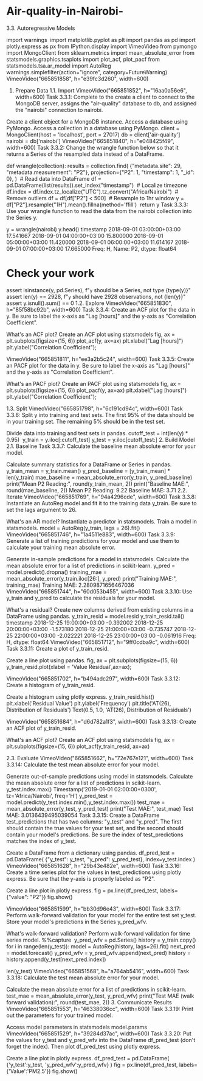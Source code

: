 # Air-quality-in-Nairobi-
3.3. Autoregressive Models

import warnings
​
import matplotlib.pyplot as plt
import pandas as pd
import plotly.express as px
from IPython.display import VimeoVideo
from pymongo import MongoClient
from sklearn.metrics import mean_absolute_error
from statsmodels.graphics.tsaplots import plot_acf, plot_pacf
from statsmodels.tsa.ar_model import AutoReg
​
warnings.simplefilter(action="ignore", category=FutureWarning)
VimeoVideo("665851858", h="e39fc3d260", width=600)
1. Prepare Data
1.1. Import
VimeoVideo("665851852", h="16aa0a56e6", width=600)
Task 3.3.1: Complete to the create a client to connect to the MongoDB server, assigns the "air-quality" database to db, and assigned the "nairobi" connection to nairobi.

Create a client object for a MongoDB instance.
Access a database using PyMongo.
Access a collection in a database using PyMongo.
client = MongoClient(host = 'localhost', port = 27017)
db = client['air-quality']
nairobi = db['nairobi']
VimeoVideo("665851840", h="e048425f49", width=600)
Task 3.3.2: Change the wrangle function below so that it returns a Series of the resampled data instead of a DataFrame.

def wrangle(collection):
    results = collection.find(
        {"metadata.site": 29, "metadata.measurement": "P2"},
        projection={"P2": 1, "timestamp": 1, "_id": 0},
    )
​
    # Read data into DataFrame
    df = pd.DataFrame(list(results)).set_index("timestamp")
​
    # Localize timezone
    df.index = df.index.tz_localize("UTC").tz_convert("Africa/Nairobi")
​
    # Remove outliers
    df = df[df["P2"] < 500]
​
    # Resample to 1hr window
    y = df["P2"].resample("1H").mean().fillna(method='ffill')
​
    return y
Task 3.3.3: Use your wrangle function to read the data from the nairobi collection into the Series y.

y = wrangle(nairobi)
y.head()
timestamp
2018-09-01 03:00:00+03:00    17.541667
2018-09-01 04:00:00+03:00    15.800000
2018-09-01 05:00:00+03:00    11.420000
2018-09-01 06:00:00+03:00    11.614167
2018-09-01 07:00:00+03:00    17.665000
Freq: H, Name: P2, dtype: float64
# Check your work
assert isinstance(y, pd.Series), f"`y` should be a Series, not type {type(y)}"
assert len(y) == 2928, f"`y` should have 2928 observations, not {len(y)}"
assert y.isnull().sum() == 0
1.2. Explore
VimeoVideo("665851830", h="85f58bc92b", width=600)
Task 3.3.4: Create an ACF plot for the data in y. Be sure to label the x-axis as "Lag [hours]" and the y-axis as "Correlation Coefficient".

What's an ACF plot?
Create an ACF plot using statsmodels
fig, ax = plt.subplots(figsize=(15, 6))
plot_acf(y, ax=ax)
plt.xlabel("Lag [hours]")
plt.ylabel("Correlation Coefficient");

VimeoVideo("665851811", h="ee3a2b5c24", width=600)
Task 3.3.5: Create an PACF plot for the data in y. Be sure to label the x-axis as "Lag [hours]" and the y-axis as "Correlation Coefficient".

What's an PACF plot?
Create an PACF plot using statsmodels
fig, ax = plt.subplots(figsize=(15, 6))
plot_pacf(y, ax=ax)
plt.xlabel("Lag [hours]")
plt.ylabel("Correlation Coefficient");

1.3. Split
VimeoVideo("665851798", h="6c191cd94c", width=600)
Task 3.3.6: Split y into training and test sets. The first 95% of the data should be in your training set. The remaining 5% should be in the test set.

Divide data into training and test sets in pandas.
cutoff_test = int(len(y) * 0.95)
​
y_train = y.iloc[:cutoff_test]
y_test = y.iloc[cutoff_test:]
2. Build Model
2.1. Baseline
Task 3.3.7: Calculate the baseline mean absolute error for your model.

Calculate summary statistics for a DataFrame or Series in pandas.
y_train_mean = y_train.mean()
y_pred_baseline = [y_train_mean] * len(y_train)
mae_baseline = mean_absolute_error(y_train, y_pred_baseline)
​
print("Mean P2 Reading:", round(y_train_mean, 2))
print("Baseline MAE:", round(mae_baseline, 2))
Mean P2 Reading: 9.22
Baseline MAE: 3.71
2.2. Iterate
VimeoVideo("665851769", h="94a4296cde", width=600)
Task 3.3.8: Instantiate an AutoReg model and fit it to the training data y_train. Be sure to set the lags argument to 26.

What's an AR model?
Instantiate a predictor in statsmodels.
Train a model in statsmodels.
model = AutoReg(y_train, lags = 26).fit()
VimeoVideo("665851746", h="1a4511e883", width=600)
Task 3.3.9: Generate a list of training predictions for your model and use them to calculate your training mean absolute error.

Generate in-sample predictions for a model in statsmodels.
Calculate the mean absolute error for a list of predictions in scikit-learn.
y_pred = model.predict().dropna()
training_mae = mean_absolute_error(y_train.iloc[26:], y_pred)
print("Training MAE:", training_mae)
Training MAE: 2.2809871656467036
VimeoVideo("665851744", h="60d053b455", width=600)
Task 3.3.10: Use y_train and y_pred to calculate the residuals for your model.

What's a residual?
Create new columns derived from existing columns in a DataFrame using pandas.
y_train_resid = model.resid
y_train_resid.tail()
timestamp
2018-12-25 19:00:00+03:00   -0.392002
2018-12-25 20:00:00+03:00   -1.573180
2018-12-25 21:00:00+03:00   -0.735747
2018-12-25 22:00:00+03:00   -2.022221
2018-12-25 23:00:00+03:00   -0.061916
Freq: H, dtype: float64
VimeoVideo("665851712", h="9ff0cdba9c", width=600)
Task 3.3.11: Create a plot of y_train_resid.

Create a line plot using pandas.
fig, ax = plt.subplots(figsize=(15, 6))
y_train_resid.plot(xlabel = 'Value Residual',ax=ax);

VimeoVideo("665851702", h="b494adc297", width=600)
Task 3.3.12: Create a histogram of y_train_resid.

Create a histogram using plotly express.
y_train_resid.hist()
plt.xlabel('Residual Value')
plt.ylabel('Frequency')
plt.title('AT(26), Distribution of Residuals')
Text(0.5, 1.0, 'AT(26), Distribution of Residuals')

VimeoVideo("665851684", h="d6d782a1f3", width=600)
Task 3.3.13: Create an ACF plot of y_train_resid.

What's an ACF plot?
Create an ACF plot using statsmodels
fig, ax = plt.subplots(figsize=(15, 6))
plot_acf(y_train_resid, ax=ax)


2.3. Evaluate
VimeoVideo("665851662", h="72e767e121", width=600)
Task 3.3.14: Calculate the test mean absolute error for your model.

Generate out-of-sample predictions using model in statsmodels.
Calculate the mean absolute error for a list of predictions in scikit-learn.
y_test.index.max()
Timestamp('2019-01-01 02:00:00+0300', tz='Africa/Nairobi', freq='H')
y_pred_test = model.predict(y_test.index.min(),y_test.index.max())
test_mae = mean_absolute_error(y_test, y_pred_test)
print("Test MAE:", test_mae)
Test MAE: 3.0136439495039054
Task 3.3.15: Create a DataFrame test_predictions that has two columns: "y_test" and "y_pred". The first should contain the true values for your test set, and the second should contain your model's predictions. Be sure the index of test_predictions matches the index of y_test.

Create a DataFrame from a dictionary using pandas.
df_pred_test = pd.DataFrame(
    {"y_test": y_test, "y_pred": y_pred_test}, index=y_test.index
)
VimeoVideo("665851628", h="29b43e482e", width=600)
Task 3.3.16: Create a time series plot for the values in test_predictions using plotly express. Be sure that the y-axis is properly labeled as "P2".

Create a line plot in plotly express.
fig = px.line(df_pred_test, labels={"value": "P2"})
fig.show()

VimeoVideo("665851599", h="bb30d96e43", width=600)
Task 3.3.17: Perform walk-forward validation for your model for the entire test set y_test. Store your model's predictions in the Series y_pred_wfv.

What's walk-forward validation?
Perform walk-forward validation for time series model.
%%capture
​
y_pred_wfv = pd.Series()
history = y_train.copy()
for i in range(len(y_test)):
    model = AutoReg(history, lags=26).fit()
    next_pred = model.forecast()
    y_pred_wfv = y_pred_wfv.append(next_pred)
    history = history.append(y_test[next_pred.index])
    
len(y_test)
VimeoVideo("665851568", h="a764ab5416", width=600)
Task 3.3.18: Calculate the test mean absolute error for your model.

Calculate the mean absolute error for a list of predictions in scikit-learn.
test_mae = mean_absolute_error(y_test, y_pred_wfv)
print("Test MAE (walk forward validation):", round(test_mae, 2))
3. Communicate Results
VimeoVideo("665851553", h="46338036cc", width=600)
Task 3.3.19: Print out the parameters for your trained model.

Access model parameters in statsmodels
model.params
VimeoVideo("665851529", h="39284d37ac", width=600)
Task 3.3.20: Put the values for y_test and y_pred_wfv into the DataFrame df_pred_test (don't forget the index). Then plot df_pred_test using plotly express.

Create a line plot in plotly express.
df_pred_test = pd.DataFrame(
    {'y_test':y_test, 'y_pred_wfv':y_pred_wfv}
)
fig = px.line(df_pred_test, labels={'Value':'PM2.5'})
fig.show()
